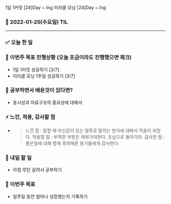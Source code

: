 1일 1커밋 [24]Day ~ Ing
미라클 모닝 [24]Day ~ Ing

### 📆 2022-01-25(수요일) TIL

---

### ✅ 오늘 한 일

### 🐎 이번주 목표 진행상황 (오늘 조금이라도 진행했으면 체크)

- 1일 1커밋 성공하기 [3/7]
- 미라클 모닝 1주일 성공하기 [3/7]

### 🤔 공부하면서 배운것이 있다면?

- 동시성과 자료구조의 중요성에 대해서

### ⚡ 느낀, 적용, 감사할 점

- > 느낀 점 : 말할 때 자신감이 있는 말투로 말하는 방식에 대해서 적용이 되었다.
  > 적용할 점 : 부족한 부분은 채워가야한다. 초심으로 돌아가자.
  > 감사한 점 : 좋은일에 대해 함께 축하해준 동기들에게 감사한다.

### 🚀 내일 할 일

- 아침 루틴 살려서 공부하기

### 🎯 이번주 목표

- 일주일 동안 얼마나 성장했는지 기록하기

